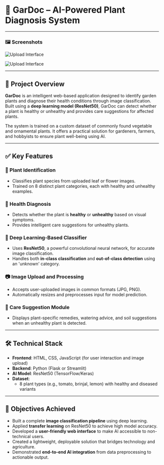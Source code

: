 # 🌿 GarDoc – AI-Powered Plant Diagnosis System

---

### 🖼️ Screenshots
![Upload Interface](images/interface1.jpg)

![Upload Interface](images/interface2.jpg)

---

## 📖 Project Overview  
**GarDoc** is an intelligent web-based application designed to identify garden plants and diagnose their health conditions through image classification. Built using a **deep learning model (ResNet50)**, GarDoc can detect whether a plant is healthy or unhealthy and provides care suggestions for affected plants.

The system is trained on a custom dataset of commonly found vegetable and ornamental plants. It offers a practical solution for gardeners, farmers, and hobbyists to ensure plant well-being using AI.

---

## ✅ Key Features

### 🌱 Plant Identification  
- Classifies plant species from uploaded leaf or flower images.  
- Trained on 8 distinct plant categories, each with healthy and unhealthy examples.

### 🚨 Health Diagnosis  
- Detects whether the plant is **healthy** or **unhealthy** based on visual symptoms.  
- Provides intelligent care suggestions for unhealthy plants.

### 🧠 Deep Learning-Based Classifier  
- Uses **ResNet50**, a powerful convolutional neural network, for accurate image classification.  
- Handles both **in-class classification** and **out-of-class detection** using an 'unknown' category.

### 📷 Image Upload and Processing  
- Accepts user-uploaded images in common formats (JPG, PNG).  
- Automatically resizes and preprocesses input for model prediction.

### 🧾 Care Suggestion Module  
- Displays plant-specific remedies, watering advice, and soil suggestions when an unhealthy plant is detected.

---

## 🛠 Technical Stack

- **Frontend**: HTML, CSS, JavaScript (for user interaction and image upload)
- **Backend**: Python (Flask or Streamlit)
- **AI Model**: ResNet50 (TensorFlow/Keras)
- **Dataset**:
  - 8 plant types (e.g., tomato, brinjal, lemon) with healthy and diseased variants

---

## 🎯 Objectives Achieved

- Built a complete **image classification pipeline** using deep learning.  
- Applied **transfer learning** on ResNet50 to achieve high model accuracy.  
- Developed a **user-friendly web interface** to make AI accessible to non-technical users.  
- Created a lightweight, deployable solution that bridges technology and agriculture.  
- Demonstrated **end-to-end AI integration** from data preprocessing to actionable output.
